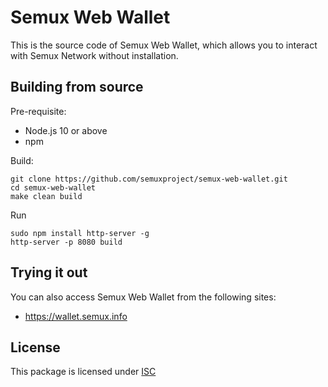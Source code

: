 
# Semux Web Wallet

This is the source code of Semux Web Wallet, which allows you to interact with Semux Network without installation.

## Building from source

Pre-requisite:
- Node.js 10 or above
- npm

Build:
```
git clone https://github.com/semuxproject/semux-web-wallet.git
cd semux-web-wallet
make clean build
```

Run
```
sudo npm install http-server -g
http-server -p 8080 build
```

## Trying it out

You can also access Semux Web Wallet from the following sites:
- https://wallet.semux.info

## License

This package is licensed under [ISC](./LICENSE)
